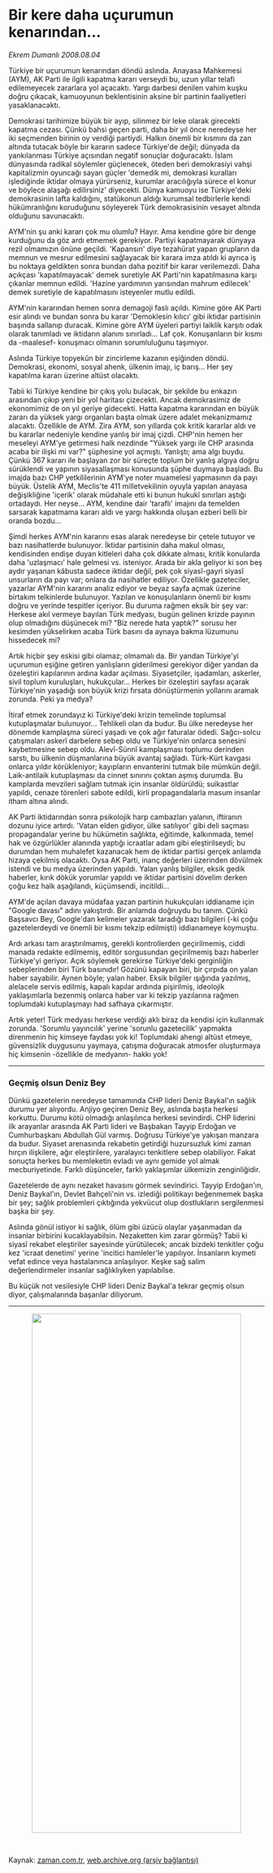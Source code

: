 # Bir kere daha uçurumun kenarından...

*Ekrem Dumanlı 2008.08.04*

<tr><td class="metin" colspan="2" style="padding-top: 20px; padding-left: 5px; padding-right: 10px;">Türkiye bir uçurumun kenarından döndü aslında. Anayasa Mahkemesi (AYM), AK Parti ile ilgili kapatma kararı verseydi bu, uzun yıllar telafi edilemeyecek zararlara yol açacaktı. Yargı darbesi denilen vahim kuşku doğru çıkacak, kamuoyunun beklentisinin aksine bir partinin faaliyetleri yasaklanacaktı.</td></tr><tr><td class="metin" colspan="2" style="padding-top: 20px; padding-left: 5px; padding-right: 10px;"><p>Demokrasi tarihimize büyük bir ayıp, silinmez bir leke olarak girecekti kapatma cezası. Çünkü bahsi geçen parti, daha bir yıl önce neredeyse her iki seçmenden birinin oy verdiği partiydi. Halkın önemli bir kısmını da zan altında tutacak böyle bir kararın sadece Türkiye'de değil; dünyada da yankılanması Türkiye açısından negatif sonuçlar doğuracaktı. İslam dünyasında radikal söylemler güçlenecek, öteden beri demokrasiyi vahşi kapitalizmin oyuncağı sayan güçler 'demedik mi, demokrasi kuralları işlediğinde iktidar olmaya yürürseniz, kurumlar aracılığıyla sürece el konur ve böylece alaşağı edilirsiniz' diyecekti. Dünya kamuoyu ise Türkiye'deki demokrasinin lafta kaldığını, statükonun aldığı kurumsal tedbirlerle kendi hükümranlığını koruduğunu söyleyerek Türk demokrasisinin vesayet altında olduğunu savunacaktı.
<p>AYM'nin şu anki kararı çok mu olumlu? Hayır. Ama kendine göre bir denge kurduğunu da göz ardı etmemek gerekiyor. Partiyi kapatmayarak dünyaya rezil olmamızın önüne geçildi. 'Kapansın' diye tezahürat yapan grupların da memnun ve mesrur edilmesini sağlayacak bir karara imza atıldı ki ayrıca iş bu noktaya geldikten sonra bundan daha pozitif bir karar verilemezdi. Daha açıkçası 'kapatılmayacak' demek suretiyle AK Parti'nin kapatılmasına karşı çıkanlar memnun edildi. 'Hazine yardımının yarısından mahrum edilecek' demek suretiyle de kapatılmasını isteyenler mutlu edildi.
<p>AYM'nin kararından hemen sonra demagoji faslı açıldı. Kimine göre AK Parti esir alındı ve bundan sonra bu karar 'Demoklesin kılıcı' gibi iktidar partisinin başında sallanıp duracak. Kimine göre AYM üyeleri partiyi laiklik karşıtı odak olarak tanımladı ve iktidarın alanını sınırladı... Laf çok. Konuşanların bir kısmı da -maalesef- konuşmacı olmanın sorumluluğunu taşımıyor.
<p>Aslında Türkiye topyekûn bir zincirleme kazanın eşiğinden döndü. Demokrasi, ekonomi, sosyal ahenk, ülkenin imajı, iç barış... Her şey kapatılma kararı üzerine altüst olacaktı. 
<p>Tabii ki Türkiye kendine bir çıkış yolu bulacak, bir şekilde bu enkazın arasından çıkıp yeni bir yol haritası çizecekti. Ancak demokrasimiz de ekonomimiz de on yıl geriye gidecekti. Hatta kapatma kararından en büyük zararı da yüksek yargı organları başta olmak üzere adalet mekanizmamız alacaktı. Özellikle de AYM. Zira AYM, son yıllarda çok kritik kararlar aldı ve bu kararlar nedeniyle kendine yanlış bir imaj çizdi. CHP'nin hemen her meseleyi AYM'ye getirmesi halk nezdinde "Yüksek yargı ile CHP arasında acaba bir ilişki mi var?" şüphesine yol açmıştı. Yanlıştı; ama algı buydu. Çünkü 367 kararı ile başlayan zor bir süreçte toplum bir yanlış algıya doğru sürüklendi ve yapının siyasallaşması konusunda şüphe duymaya başladı. Bu imajda bazı CHP yetkililerinin AYM'ye noter muamelesi yapmasının da payı büyük. Üstelik AYM, Meclis'te 411 milletvekilinin oyuyla yapılan anayasa değişikliğine 'içerik' olarak müdahale etti ki bunun hukukî sınırları aştığı ortadaydı. Her neyse... AYM, kendine dair 'taraflı' imajını da temelden sarsarak kapatmama kararı aldı ve yargı hakkında oluşan ezberi belli bir oranda bozdu...
<p>Şimdi herkes AYM'nin kararını esas alarak neredeyse bir çetele tutuyor ve bazı nasihatlerde bulunuyor. İktidar partisinin daha makul olması, kendisinden endişe duyan kitleleri daha çok dikkate alması, kritik konularda daha 'uzlaşmacı' hale gelmesi vs. isteniyor. Arada bir akla geliyor ki son beş aydır yaşanan kâbusta sadece iktidar değil, pek çok siyasî-gayri siyasî unsurların da payı var; onlara da nasihatler ediliyor. Özellikle gazeteciler, yazarlar AYM'nin kararını analiz ediyor ve beyaz sayfa açmak üzerine birtakım telkinlerde bulunuyor. Yazılan ve konuşulanların önemli bir kısmı doğru ve yerinde tespitler içeriyor. Bu duruma rağmen eksik bir şey var: Herkese akıl vermeye bayılan Türk medyası, bugün gelinen krizde payının olup olmadığını düşünecek mi? "Biz nerede hata yaptık?" sorusu her kesimden yükselirken acaba Türk basını da aynaya bakma lüzumunu hissedecek mi?
<p>Artık hiçbir şey eskisi gibi olamaz; olmamalı da. Bir yandan Türkiye'yi uçurumun eşiğine getiren yanlışların giderilmesi gerekiyor diğer yandan da özeleştiri kapılarının ardına kadar açılması. Siyasetçiler, işadamları, askerler, sivil toplum kuruluşları, hukukçular... Herkes bir özeleştiri sayfası açarak Türkiye'nin yaşadığı son büyük krizi fırsata dönüştürmenin yollarını aramak zorunda. Peki ya medya?
<p>İtiraf etmek zorundayız ki Türkiye'deki krizin temelinde toplumsal kutuplaşmalar bulunuyor... Tehlikeli olan da budur. Bu ülke neredeyse her dönemde kamplaşma süreci yaşadı ve çok ağır faturalar ödedi. Sağcı-solcu çatışmaları askerî darbelere sebep oldu ve Türkiye'nin onlarca senesini kaybetmesine sebep oldu. Alevî-Sünnî kamplaşması toplumu derinden sarstı, bu ülkenin düşmanlarına büyük avantaj sağladı. Türk-Kürt kavgası onlarca yıldır körükleniyor; kayıpların envanterini tutmak bile mümkün değil. Laik-antilaik kutuplaşması da cinnet sınırını çoktan aşmış durumda. Bu kamplarda mevzileri sağlam tutmak için insanlar öldürüldü; suikastlar yapıldı, cenaze törenleri sabote edildi, kirli propagandalarla masum insanlar itham altına alındı. 
<p>AK Parti iktidarından sonra psikolojik harp cambazları yalanın, iftiranın dozunu iyice artırdı. 'Vatan elden gidiyor, ülke satılıyor' gibi deli saçması propagandalar yerine bu hükümetin sağlıkta, eğitimde, kalkınmada, temel hak ve özgürlükler alanında yaptığı icraatlar adam gibi eleştirilseydi; bu durumdan hem muhalefet kazanacak hem de iktidar partisi gerçek anlamda hizaya çekilmiş olacaktı. Oysa AK Parti, inanç değerleri üzerinden dövülmek istendi ve bu medya üzerinden yapıldı. Yalan yanlış bilgiler, eksik gedik haberler, kırık dökük yorumlar yapıldı ve iktidar partisini dövelim derken çoğu kez halk aşağılandı, küçümsendi, incitildi...
<p>AYM'de açılan davaya müdafaa yazan partinin hukukçuları iddianame için "Google davası" adını yakıştırdı. Bir anlamda doğruydu bu tanım. Çünkü Başsavcı Bey, Google'dan kelimeler yazarak taradığı bazı bilgileri (-ki çoğu gazetelerdeydi ve önemli bir kısmı tekzip edilmişti) iddianameye koymuştu.
<p>Ardı arkası tam araştırılmamış, gerekli kontrollerden geçirilmemiş, ciddi manada redakte edilmemiş, editör sorgusundan geçirilmemiş bazı haberler Türkiye'yi geriyor. Açık söylemek gerekirse Türkiye'deki gerginliğin sebeplerinden biri Türk basınıdır! Gözünü kapayan biri, bir çırpıda on yalan haber sayabilir. Aynen böyle; yalan haber. Eksik bilgiler ışığında yazılmış, alelacele servis edilmiş, kapalı kapılar ardında pişirilmiş, ideolojik yaklaşımlarla bezenmiş onlarca haber var ki tekzip yazılarına rağmen toplumdaki kutuplaşmayı had safhaya çıkarmıştır.
<p>Artık yeter! Türk medyası herkese verdiği aklı biraz da kendisi için kullanmak zorunda. 'Sorumlu yayıncılık' yerine 'sorunlu gazetecilik' yapmakta direnmenin hiç kimseye faydası yok ki! Toplumdaki ahengi altüst etmeye, güvensizlik duygusunu yaymaya, çatışma doğuracak atmosfer oluşturmaya hiç kimsenin -özellikle de medyanın- hakkı yok!
<p>
<hr/>
<h3>Geçmiş olsun Deniz Bey
</h3>
<p>Dünkü gazetelerin neredeyse tamamında CHP lideri Deniz Baykal'ın sağlık durumu yer alıyordu. Anjiyo geçiren Deniz Bey, aslında başta herkesi korkuttu. Durumu kötü olmadığı anlaşılınca herkesi sevindirdi. CHP liderini ilk arayanlar arasında AK Parti lideri ve Başbakan Tayyip Erdoğan ve Cumhurbaşkanı Abdullah Gül varmış. Doğrusu Türkiye'ye yakışan manzara da budur. Siyaset arenasında rekabetin getirdiği huzursuzluk kimi zaman hırçın ilişkilere, ağır eleştirilere, yaralayıcı tenkitlere sebep olabiliyor. Fakat sonuçta herkes bu memleketin evladı ve aynı gemide yol almak mecburiyetinde. Farklı düşünceler, farklı yaklaşımlar ülkemizin zenginliğidir.
<p>Gazetelerde de aynı nezaket havasını görmek sevindirici. Tayyip Erdoğan'ın, Deniz Baykal'ın, Devlet Bahçeli'nin vs. izlediği politikayı beğenmemek başka bir şey; sağlık problemleri çıktığında yekvücut olup dostlukların sergilenmesi başka bir şey.
<p>Aslında gönül istiyor ki sağlık, ölüm gibi üzücü olaylar yaşanmadan da insanlar birbirini kucaklayabilsin. Nezaketten kim zarar görmüş? Tabii ki siyasî rekabet eleştiriler sayesinde yürütülecek; ancak bizdeki tenkitler çoğu kez 'icraat denetimi' yerine 'incitici hamleler'le yapılıyor. İnsanların kıymeti vefat edince veya hastalanınca anlaşılıyor. Keşke sağ salim değerlendirmeler insanlar sağlıklıyken yapılabilse.
<p>Bu küçük not vesilesiyle CHP lideri Deniz Baykal'a tekrar geçmiş olsun diyor, çalışmalarında başarılar diliyorum.<hr/>
<p align="center">
<img border="0" height="1022" src="http://web.archive.org/web/20080913083018im_/http://medya.zaman.com.tr/2008/08/04/tiraj.gif" width="412"/></p>
<p> <br/></p></p></p></p></p></p></p></p></p></p></p></p></p></p></p></p></p></p></td></tr>

Kaynak: [zaman.com.tr](http://zaman.com.tr/yazar.do?yazino=722039), [web.archive.org (arşiv bağlantısı)](http://web.archive.org/web/20080913083018/http://zaman.com.tr:80/yazar.do?yazino=722039)
